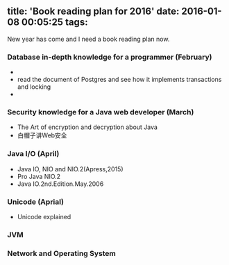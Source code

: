 title: 'Book reading plan for 2016'
date: 2016-01-08 00:05:25
tags: 
---

New year has come and I need a book reading plan now.

### Database in-depth knowledge for a programmer (February) 

- <Oracle Database Transactions and Locking Revealed>
- read the document of Postgres and see how it implements transactions and locking
- <Database System Implementation>

### Security knowledge for a Java web developer (March)

- The Art of encryption and decryption about Java
- 白帽子讲Web安全

### Java I/O (April)

- Java IO, NIO and NIO.2(Apress,2015)
- Pro Java NIO.2
- Java IO.2nd.Edition.May.2006

### Unicode (Aprial)

- Unicode explained [](https://codepoints.net)
[](http://www.fileformat.info/info/unicode/index.htm)

### JVM


### Network and Operating System

